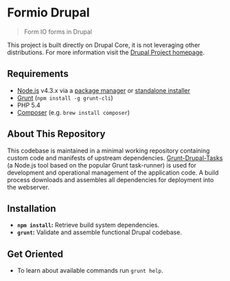# Formio Drupal

> Form IO forms in Drupal

<!-- Insert short paragraph describing the project's architecture and where to find more information. -->

This project is built directly on Drupal Core, it is not leveraging other distributions. For more information visit the [Drupal Project homepage](http://drupal.org/project/drupal).

## Requirements

* [Node.js](https://nodejs.com) v4.3.x via a [package manager](https://github.com/joyent/node/wiki/Installing-Node.js-via-package-manager) or [standalone installer](http://nodejs.org/download/)
* [Grunt](https://gruntjs.org) (`npm install -g grunt-cli`)
* PHP 5.4
* [Composer](https://getcomposer.org/download) (e.g. `brew install composer`)

## About This Repository

This codebase is maintained in a minimal working repository containing custom code
and manifests of upstream dependencies. [Grunt-Drupal-Tasks](https://github.com/phase2/grunt-drupal-tasks)
(a Node.js tool based on the popular Grunt task-runner) is used for development
and operational management of the application code. A build process downloads and assembles all dependencies for deployment into the webserver.

## Installation

* **`npm install`:** Retrieve build system dependencies.
* **`grunt`:** Validate and assemble functional Drupal codebase.

## Get Oriented

* To learn about available commands run `grunt help`.
